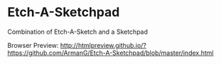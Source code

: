 Etch-A-Sketchpad
================

Combination of Etch-A-Sketch and a Sketchpad

Browser Preview: http://htmlpreview.github.io/?https://github.com/ArmanG/Etch-A-Sketchpad/blob/master/index.html
 
 
